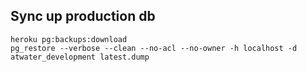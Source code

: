 ## Sync up production db 

```
heroku pg:backups:download
pg_restore --verbose --clean --no-acl --no-owner -h localhost -d atwater_development latest.dump
```